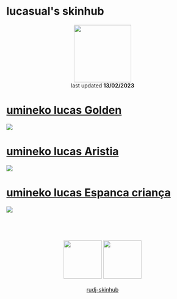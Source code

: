 # lucasual's skinhub
<p align="center">
<a href="https://osu.ppy.sh/users/19779106">
  <img src="https://a.ppy.sh/19779106"  
       width="150"
       height="150"></a>
<br>
last updated <b>13/02/2023</b>
</p>

# [umineko lucas Golden](https://github.com/ryancranie/skinhub/raw/tyfh/player/lucasual/umineko%20lucas%20Golden.osk)
[![](https://i.imgur.com/iOfGWqo.jpeg)](https://github.com/ryancranie/skinhub/raw/tyfh/player/lucasual/umineko%20lucas%20Golden.osk)

# [umineko lucas Aristia](https://github.com/ryancranie/skinhub/raw/tyfh/player/lucasual/umineko%20lucas%20Aristia.osk)
[![](https://i.imgur.com/81ETUdK.jpeg)](https://github.com/ryancranie/skinhub/raw/tyfh/player/lucasual/umineko%20lucas%20Aristia.osk)

# [umineko lucas Espanca criança](https://github.com/ryancranie/skinhub/raw/tyfh/player/lucasual/umineko%20lucas%20Espanca%20crian%C3%A7a.osk)
[![](https://i.imgur.com/gwkzJC8.jpeg)](https://github.com/ryancranie/skinhub/raw/tyfh/player/lucasual/umineko%20lucas%20Espanca%20crian%C3%A7a.osk)

#
<p align="center">
  <br></br>
  <a href="https://www.youtube.com/channel/UCa0w_93_MGTYeo5OxHHNuJQ">
  <img src="https://i.imgur.com/YWbDUUy.png"  
       width="100" 
       height="100"></a>
  <a href="https://twitter.com/brainaneurysm0">
  <img src="https://i.imgur.com/PUQ5uWf.png" 
       width="100" 
       height="100"></a>
  <br></br>
  <a href="README.md">rudj-skinhub</a>
 </p>

